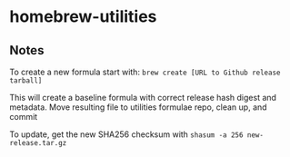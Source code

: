 # homebrew-utilities

## Notes
To create a new formula start with:
`brew create [URL to Github release tarball]`

This will create a baseline formula with correct release hash digest and
metadata. Move resulting file to utilities formulae repo, clean up, and commit

To update, get the new SHA256 checksum with `shasum -a 256 new-release.tar.gz`
